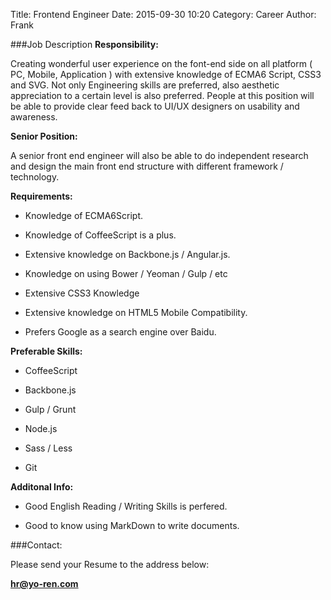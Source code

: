 Title: Frontend Engineer
Date: 2015-09-30 10:20
Category: Career
Author: Frank

###Job Description
**Responsibility:**

Creating wonderful user experience on the font-end side on all platform ( PC, Mobile, Application ) with extensive knowledge of ECMA6 Script, CSS3 and SVG. Not only Engineering skills are preferred, also aesthetic appreciation  to a certain level is also preferred. People at this position will be able to provide clear feed back to UI/UX designers on usability and awareness. 

**Senior Position:**

A senior front end engineer will also be able to do independent research and design the main front end structure with different framework / technology.

**Requirements:**

- Knowledge of ECMA6Script.

- Knowledge of CoffeeScript is a plus.

- Extensive knowledge on Backbone.js / Angular.js.

- Knowledge on using Bower / Yeoman / Gulp / etc

- Extensive CSS3 Knowledge

- Extensive knowledge on HTML5 Mobile Compatibility.

- Prefers Google as a search engine over Baidu.

**Preferable Skills:**

- CoffeeScript

- Backbone.js

- Gulp / Grunt

- Node.js

- Sass / Less

- Git

**Additonal Info:**

- Good English Reading / Writing Skills is perfered.

- Good to know using MarkDown to write documents.

###Contact:

Please send your Resume to the address below:

**hr@yo-ren.com**